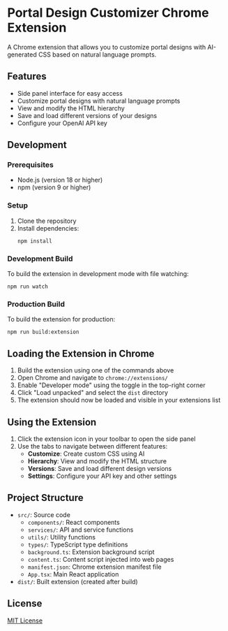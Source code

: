 # Portal Design Customizer Chrome Extension

A Chrome extension that allows you to customize portal designs with AI-generated CSS based on natural language prompts.

## Features

- Side panel interface for easy access
- Customize portal designs with natural language prompts
- View and modify the HTML hierarchy
- Save and load different versions of your designs
- Configure your OpenAI API key

## Development

### Prerequisites

- Node.js (version 18 or higher)
- npm (version 9 or higher)

### Setup

1. Clone the repository
2. Install dependencies:
   ```
   npm install
   ```

### Development Build

To build the extension in development mode with file watching:

```
npm run watch
```

### Production Build

To build the extension for production:

```
npm run build:extension
```

## Loading the Extension in Chrome

1. Build the extension using one of the commands above
2. Open Chrome and navigate to `chrome://extensions/`
3. Enable "Developer mode" using the toggle in the top-right corner
4. Click "Load unpacked" and select the `dist` directory
5. The extension should now be loaded and visible in your extensions list

## Using the Extension

1. Click the extension icon in your toolbar to open the side panel
2. Use the tabs to navigate between different features:
   - **Customize**: Create custom CSS using AI
   - **Hierarchy**: View and modify the HTML structure
   - **Versions**: Save and load different design versions
   - **Settings**: Configure your API key and other settings

## Project Structure

- `src/`: Source code
  - `components/`: React components
  - `services/`: API and service functions
  - `utils/`: Utility functions
  - `types/`: TypeScript type definitions
  - `background.ts`: Extension background script
  - `content.ts`: Content script injected into web pages
  - `manifest.json`: Chrome extension manifest file
  - `App.tsx`: Main React application
- `dist/`: Built extension (created after build)

## License

[MIT License](LICENSE)
